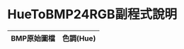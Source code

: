 # HueToBMP24RGB副程式說明
| BMP原始圖檔      |    色調(Hue)         |
| :------:        |    :-----------:     |

